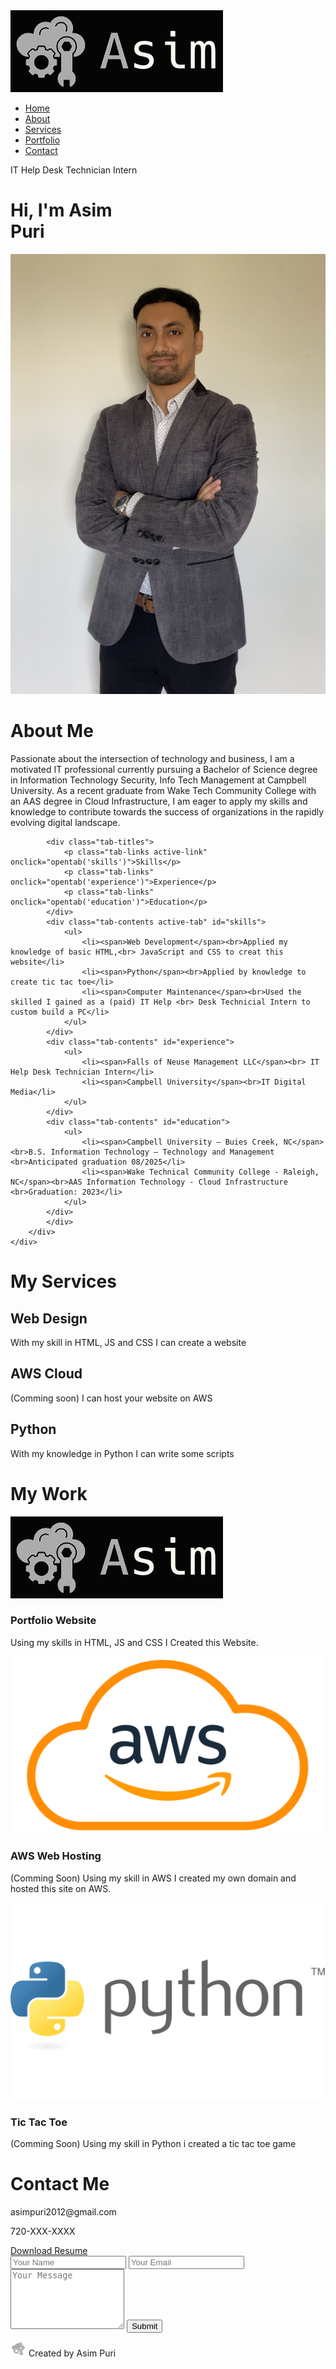 <!DOCTYPE html>
<html lang="en">
<head>
    <meta charset="UTF-8">
    <meta http-equiv="X-UA-Compatible" content="IE=edge">
    <meta name="viewport" content="width=device-width, initial-scale=1.0">
    <title>About Me Asim Puri</title>
    <link rel="stylesheet" type="text/css" href="style1.css">
    <script src="https://kit.fontawesome.com/fc58af4fa8.js" crossorigin="anonymous"></script>
</head>
<body>
<div id="header">
    <div class="container">
        <nav class="navbar">
            <div>
                <img src="Asim_Logo.jpg" class="logo">
            </div>
            <ul id="sidemenu">
                <li><a href="#header">Home</a></li>
                <li><a href="#about">About</a></li>
                <li><a href="#services">Services</a></li>
                <li><a href="#portfolio">Portfolio</a></li>
                <li><a href="#contact">Contact</a></li>
                <i class="fas fa-solid fa-xmark" onclick="closemenu()"></i>
            </ul>
            <i class=" fas fa-solid fa-bars" onclick="openmenu()"></i>
        </nav>
        <div class="progress-bar">
            <div class="progress-line"></div>
        </div>
        <div class="header-text">
            <p>IT Help Desk Technician Intern</p>
            <h1>Hi, I'm <span>Asim</span><br>Puri</h1>
        </div>
    </div>
</div>
<!--about section-->
<div id="about">
    <div class="container">
        <div class="row">
            <div class="about-col-1">
                <img src="Asim_Puri_Headshot.jpeg" alt=""> <!-- Need new image for about me pic-->
            </div>
            <div class="about-col-2">
                <h1 class="sub-title">About Me</h1>
                <p>Passionate about the intersection of technology and business, I am a motivated IT professional currently pursuing a Bachelor of Science degree in Information Technology Security, Info Tech Management at Campbell University. As a recent graduate from Wake Tech Community College with an AAS degree in Cloud Infrastructure, I am eager to apply my skills and knowledge to contribute towards the success of organizations in the rapidly evolving digital landscape.</p>
            
            <div class="tab-titles">
                <p class="tab-links active-link" onclick="opentab('skills')">Skills</p>
                <p class="tab-links" onclick="opentab('experience')">Experience</p>
                <p class="tab-links" onclick="opentab('education')">Education</p>
            </div>
            <div class="tab-contents active-tab" id="skills">
                <ul>
                    <li><span>Web Development</span><br>Applied my knowledge of basic HTML,<br> JavaScript and CSS to creat this website</li>
                    <li><span>Python</span><br>Applied by knowledge to create tic tac toe</li>
                    <li><span>Computer Maintenance</span><br>Used the skilled I gained as a (paid) IT Help <br> Desk Technicial Intern to custom build a PC</li>
                </ul>
            </div>
            <div class="tab-contents" id="experience">
                <ul>
                    <li><span>Falls of Neuse Management LLC</span><br> IT Help Desk Technician Intern</li>
                    <li><span>Campbell University</span><br>IT Digital Media</li>
                </ul>
            </div>
            <div class="tab-contents" id="education">
                <ul>
                    <li><span>Campbell University – Buies Creek, NC</span><br>B.S. Information Technology – Technology and Management <br>Anticipated graduation 08/2025</li>
                    <li><span>Wake Technical Community College - Raleigh, NC</span><br>AAS Information Technology - Cloud Infrastructure <br>Graduation: 2023</li>
                </ul>
            </div>
            </div>
        </div>
    </div>
</div>
<!--Services section-->

<div id="services">
    <div class="container">
        <h1 class="sub-title sub-title2">My Services</h1>
        <div class="services-list">
            <div>
                <i class="fa-solid fa-code"></i>
                <h2>Web Design</h2>
                <p>With my skill in HTML, JS and CSS I can create a website</p>
            </div>
            <div>
                <i class="fa-brands fa-aws"></i>
                <h2>AWS Cloud</h2>
                <p>(Comming soon) I can host your website on AWS</p>
            </div>
            <div>
                <i class="fa-brands fa-python"></i>
                <h2>Python</h2>
                <p>With my knowledge in Python I can write some scripts</p>
            </div>
        </div>
    </div>
</div>
<!--Portfolio section-->
<div id="portfolio">
    <div class="container">
        <h1 class="sub-title">My Work</h1>
        <div class="work-list">
            <div class="work">
                <img src="Asim_Logo.jpg" alt="">
                <div class="layer">
                    <h3>Portfolio Website</h3>
                    <p>Using my skills in HTML, JS and CSS I Created this Website.</p>
                    <a href="#"><i class="fa-solid fa-code"></i></a>
                </div>
            </div>
            <div class="work">
                <img src="AWS.png" alt="">
                <div class="layer">
                    <h3>AWS Web Hosting</h3>
                    <p>(Comming Soon) Using my skill in AWS I created my own domain and hosted this site on AWS.</p>
                    <a href="#"><i class="fa-brands fa-aws"></i></a>
                </div>
            </div>
            <div class="work">
                <img src="Python_Logo.png" alt="">
                <div class="layer">
                    <h3>Tic Tac Toe</h3>
                    <p>(Comming Soon) Using my skill in Python i created a tic tac toe game</p>
                    <a href="#"><i class="fa-brands fa-python"></i></i></a>
                </div>
            </div>
        </div>
    </div>
</div>
<!-- Contact section-->
<div id="contact">
    <div class="container">
        <div class="row">
            <div class="contact-left">
                <h1 class="sub-title sub-title2">Contact Me</h1>
                <p><i class="fa-solid fa-paper-plane"></i>asimpuri2012@gmail.com</p>
                <p><i class="fa-solid fa-phone"></i>720-XXX-XXXX</p>
                <div class="social-icons">
                    <a href="https://github.com/Uhhseam"><i class="fa-brands fa-github"></i></a> <!--Add links here-->
                    <a href="https://www.linkedin.com/in/asimpuri"><i class="fa-brands fa-linkedin"></i></a>
                    <a href="mailto:asimpuri2012@gmail.com"><i class="fa-regular fa-envelope"></i></a>
                </div>
                <a href="Asim_Puri_Resume.pdf" download class="btn">Download Resume</a>
            </div>
            <div class="contact-right">
                <form name="submit-to-google-sheet">
                    <input type="text" name="Name" placeholder="Your Name" required>
                    <input type="email" name="Email" placeholder="Your Email" required>
                    <textarea name="Message" rows="6" placeholder="Your Message"></textarea>
                    <button type="submit" class="btn btn2">Submit</button>
                </form>
                <span id="msg"></span>
            </div>
        </div>
    </div>
<div class="copyright">
    <p><img src="Logo_Icon_T.png" alt="" width="25"> Created by Asim Puri</p>
</div>
</div>


<!--Put scrypt in head section-->
<script> 

    var tablinks = document.getElementsByClassName("tab-links")
    var tabcontents = document.getElementsByClassName("tab-contents")

    function opentab(tabname){
        for(tablink of tablinks){
            tablink.classList.remove("active-link");
        }
        for(tabcontent of tabcontents){
            tabcontent.classList.remove("active-tab");
        }
        event.currentTarget.classList.add("active-link");
        document.getElementById(tabname).classList.add("active-tab");
    } 

</script>

<script>

    var sidemenu = document.getElementById("sidemenu");
    
    function openmenu(){
        sidemenu.style.right = "0";
    }
    function closemenu(){
        sidemenu.style.right = "-100px";
    }

</script>
<script>
    const scriptURL = 'https://script.google.com/macros/s/AKfycbxHi5XRytf1Jif1Sqdk_LM9-grPkGthzUXfLPLHwvIsffxnbc8O4Ng8Cd7v-HqZtfkl9w/exec'
    const form = document.forms['submit-to-google-sheet']
    const msg = document.getElementById("msg")
  
    form.addEventListener('submit', e => {
      e.preventDefault()
      fetch(scriptURL, { method: 'POST', body: new FormData(form)})
        .then(response => {
            msg.innerHTML = '<img src="Thank_you.jpg" alt="Thank you Jpg">';
            setTimeout(function(){
                msg.innerHTML = ""
            },15000)
            form.reset()
        })
        .catch(error => console.error('Error!', error.message))
    })
</script>
<script type="text/javascript">
    let progressBar = document.querySelector('.progress-line');

    window.addEventListener('scroll',function(){
        let pageScrolled = document.documentElement.scrollTop;
        let height = document.documentElement.scrollHeight -
        document.documentElement.clientHeight;
        progressBar.style.width = `${(pageScrolled/height)*100}%`;
    });

</script>
</body>
</html>
